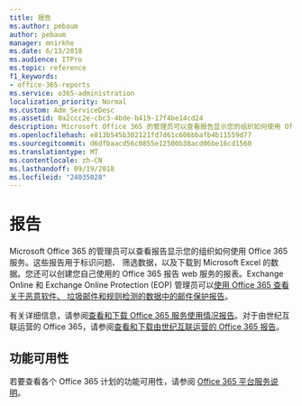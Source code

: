 ```yaml
---
title: 报告
ms.author: pebaum
author: pebaum
manager: mnirkhe
ms.date: 6/13/2018
ms.audience: ITPro
ms.topic: reference
f1_keywords:
- office-365-reports
ms.service: o365-administration
localization_priority: Normal
ms.custom: Adm_ServiceDesc
ms.assetid: 0a2ccc2e-cbc3-4bde-b419-17f4be14cd24
description: Microsoft Office 365 的管理员可以查看报告显示您的组织如何使用 Office 365 服务。这些报告用于标识问题、 筛选数据，以及下载到 Microsoft Excel 的数据。您还可以创建您自己使用的 Office 365 报告 web 服务的报表。Exchange Online 和 Exchange Online Protection (EOP) 管理员可以使用在 Office 365 邮件保护报告查看关于恶意软件、 垃圾邮件和规则检测的数据。
ms.openlocfilehash: e813b545b302121fd7d61c606bbafb4b11559d77
ms.sourcegitcommit: d6dfbaacd56c0855e12500b38acd06be16cd1560
ms.translationtype: MT
ms.contentlocale: zh-CN
ms.lasthandoff: 09/19/2018
ms.locfileid: "24035028"
---
```

# <a name="reports"></a>报告

Microsoft Office 365 的管理员可以查看报告显示您的组织如何使用 Office 365 服务。这些报告用于标识问题、 筛选数据，以及下载到 Microsoft Excel 的数据。您还可以创建您自己使用的 Office 365 报告 web 服务的报表。Exchange Online 和 Exchange Online Protection (EOP) 管理员可以[使用 Office 365 查看关于恶意软件、 垃圾邮件和规则检测的数据中的邮件保护报告](https://go.microsoft.com/fwlink/p/?LinkId=401102)。
  
有关详细信息，请参阅[查看和下载 Office 365 服务使用情况报告](https://go.microsoft.com/fwlink/p/?LinkID=270182)。对于由世纪互联运营的 Office 365，请参阅[查看和下载由世纪互联运营的 Office 365 报告](http://go.microsoft.com/fwlink/?LinkID=733348&amp;clcid=0x409)。
  
## <a name="feature-availability"></a>功能可用性

若要查看各个 Office 365 计划的功能可用性，请参阅 [Office 365 平台服务说明](https://technet.microsoft.com/en-us/library/office-365-platform-service-description.aspx)。
  

